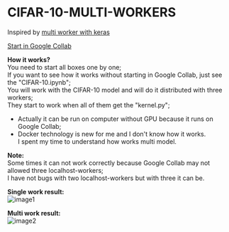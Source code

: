 # CIFAR-10-MULTI-WORKERS

Inspired by [multi worker with keras](https://www.tensorflow.org/tutorials/distribute/multi_worker_with_keras
 "go")

[Start in Google Collab]( 
https://colab.research.google.com/drive/1G-PYWI1YHGrziW-8RY-UG941vLxETaNg?usp=sharing)

**How it works?**  
You need to start all boxes one by one;  
If you want to see how it works without starting in Google Collab, just see the "CIFAR-10.ipynb";  
You will work with the CIFAR-10 model and will do it distributed with three workers;  
They start to work when all of them get the "kernel.py";

* Actually it can be run on computer without GPU because it runs on Google Collab;
* Docker technology is new for me and I don't know how it works.  
I spent my time to understand how works multi model.

**Note:**  
Some times it can not work correctly because Google Collab may not allowed three localhost-workers;  
I have not bugs with two localhost-workers but with three it can be.


**Single work result:**  
![image1](https://user-images.githubusercontent.com/33723506/115517746-21251200-a290-11eb-9e3d-cb91546d0df3.PNG)

**Multi work result:**  
![image2](https://user-images.githubusercontent.com/33723506/115517681-0f436f00-a290-11eb-8cc3-1365f98a63de.png)
